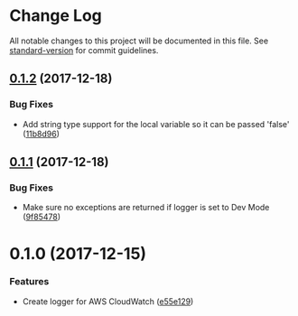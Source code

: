 # Change Log

All notable changes to this project will be documented in this file. See [standard-version](https://github.com/conventional-changelog/standard-version) for commit guidelines.

<a name="0.1.2"></a>
## [0.1.2](https://github.com/nicolasdao/aws-cloudwatch-logger/compare/v0.1.1...v0.1.2) (2017-12-18)


### Bug Fixes

* Add string type support for the local variable so it can be passed 'false' ([11b8d96](https://github.com/nicolasdao/aws-cloudwatch-logger/commit/11b8d96))



<a name="0.1.1"></a>
## [0.1.1](https://github.com/nicolasdao/aws-cloudwatch-logger/compare/v0.1.0...v0.1.1) (2017-12-18)


### Bug Fixes

* Make sure no exceptions are returned if logger is set to Dev Mode ([9f85478](https://github.com/nicolasdao/aws-cloudwatch-logger/commit/9f85478))



<a name="0.1.0"></a>
# 0.1.0 (2017-12-15)


### Features

* Create logger for AWS CloudWatch ([e55e129](https://github.com/nicolasdao/aws-cloudwatch-logger/commit/e55e129))
